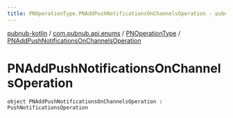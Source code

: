 ```yaml
---
title: PNOperationType.PNAddPushNotificationsOnChannelsOperation - pubnub-kotlin
---
```


[pubnub-kotlin](../../index.html) / [com.pubnub.api.enums](../index.html) / [PNOperationType](index.html) / [PNAddPushNotificationsOnChannelsOperation](./-p-n-add-push-notifications-on-channels-operation.html)

# PNAddPushNotificationsOnChannelsOperation

`object PNAddPushNotificationsOnChannelsOperation : PushNotificationsOperation`